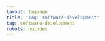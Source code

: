 ```yaml
---
layout: tagpage
title: "Tag: software-development"
tag: software-development
robots: noindex
---
```

